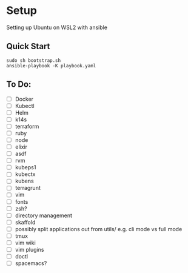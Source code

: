 # Setup
Setting up Ubuntu on WSL2 with ansible

## Quick Start

```
sudo sh bootstrap.sh
ansible-playbook -K playbook.yaml
```

## To Do:

- [ ] Docker 
- [ ] Kubectl
- [ ] Helm
- [ ] k14s
- [ ] terraform
- [ ] ruby
- [ ] node
- [ ] elixir
- [ ] asdf
- [ ] rvm
- [ ] kubeps1
- [ ] kubectx
- [ ] kubens
- [ ] terragrunt
- [ ] vim
- [ ] fonts
- [ ] zsh?
- [ ] directory management
- [ ] skaffold
- [ ] possibly split applications out from utils/ e.g. cli mode vs full mode
- [ ] tmux
- [ ] vim wiki
- [ ] vim plugins
- [ ] doctl
- [ ] spacemacs?
